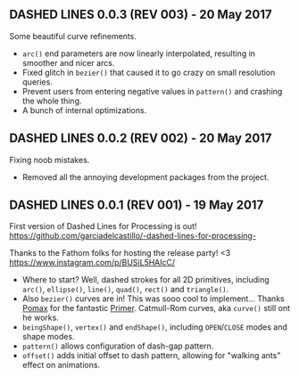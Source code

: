 ## DASHED LINES 0.0.3 (REV 003) - 20 May 2017

Some beautiful curve refinements.

+ `arc()` end parameters are now linearly interpolated, resulting in smoother and nicer arcs.
+ Fixed glitch in `bezier()` that caused it to go crazy on small resolution queries. 
+ Prevent users from entering negative values in `pattern()` and crashing the whole thing. 
+ A bunch of internal optimizations.

## DASHED LINES 0.0.2 (REV 002) - 20 May 2017

Fixing noob mistakes.

+ Removed all the annoying development packages from the project.


## DASHED LINES 0.0.1 (REV 001) - 19 May 2017

First version of Dashed Lines for Processing is out! https://github.com/garciadelcastillo/-dashed-lines-for-processing-

Thanks to the Fathom folks for hosting the release party! <3 https://www.instagram.com/p/BUSiL5HAlcC/

+ Where to start? Well, dashed strokes for all 2D primitives, including `arc()`, `ellipse()`, `line()`, `quad()`, `rect()` and `triangle()`. 
+ Also `bezier()` curves are in! This was sooo cool to implement... Thanks [Pomax](https://github.com/Pomax) for the fantastic [Primer](https://pomax.github.io/bezierinfo/). Catmull-Rom curves, aka `curve()` still ont he works. 
+ `beingShape()`, `vertex()` and `endShape()`, including `OPEN`/`CLOSE` modes and shape modes. 
+ `pattern()` allows configuration of dash-gap pattern.
+ `offset()` adds initial offset to dash pattern, allowing for "walking ants" effect on animations. 



